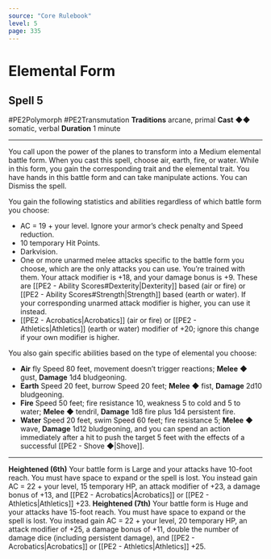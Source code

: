 ```yaml
---
source: "Core Rulebook"
level: 5
page: 335
---
```


# Elemental Form
## Spell 5
#PE2Polymorph #PE2Transmutation 
**Traditions** arcane, primal
**Cast** ◆◆ somatic, verbal
**Duration** 1 minute

-----
You call upon the power of the planes to transform into a Medium elemental battle form. When you cast this spell, choose air, earth, fire, or water. While in this form, you gain the corresponding trait and the elemental trait. You have hands in this battle form and can take manipulate actions. You can Dismiss the spell.

You gain the following statistics and abilities regardless of which battle form you choose:
- AC = 19 + your level. Ignore your armor’s check penalty and Speed reduction.
- 10 temporary Hit Points.
- Darkvision.
- One or more unarmed melee attacks specific to the battle form you choose, which are the only attacks you can use. You’re trained with them. Your attack modifier is +18, and your damage bonus is +9. These are [[PE2 - Ability Scores#Dexterity|Dexterity]] based (air or fire) or [[PE2 - Ability Scores#Strength|Strength]] based (earth or water). If your corresponding unarmed attack modifier is higher, you can use it instead.
- [[PE2 - Acrobatics|Acrobatics]] (air or fire) or [[PE2 - Athletics|Athletics]] (earth or water) modifier of +20; ignore this change if your own modifier is higher.

You also gain specific abilities based on the type of elemental you choose:
- **Air** fly Speed 80 feet, movement doesn’t trigger reactions; **Melee** ◆ gust, **Damage** 1d4 bludgeoning.
- **Earth** Speed 20 feet, burrow Speed 20 feet; **Melee** ◆ fist, **Damage** 2d10 bludgeoning.    
- **Fire** Speed 50 feet; fire resistance 10, weakness 5 to cold and 5 to water; **Melee** ◆ tendril, **Damage** 1d8 fire plus 1d4 persistent fire.
- **Water** Speed 20 feet, swim Speed 60 feet; fire resistance 5; **Melee** ◆ wave, **Damage** 1d12 bludgeoning, and you can spend an action immediately after a hit to push the target 5 feet with the effects of a successful [[PE2 - Shove ◆|Shove]].

---
**Heightened (6th)** Your battle form is Large and your attacks have 10-foot reach. You must have space to expand or the spell is lost. You instead gain AC = 22 + your level, 15 temporary HP, an attack modifier of +23, a damage bonus of +13, and [[PE2 - Acrobatics|Acrobatics]] or [[PE2 - Athletics|Athletics]] +23.
**Heightened (7th)** Your battle form is Huge and your attacks have 15-foot reach. You must have space to expand or the spell is lost. You instead gain AC = 22 + your level, 20 temporary HP, an attack modifier of +25, a damage bonus of +11, double the number of damage dice (including persistent damage), and [[PE2 - Acrobatics|Acrobatics]] or [[PE2 - Athletics|Athletics]] +25.